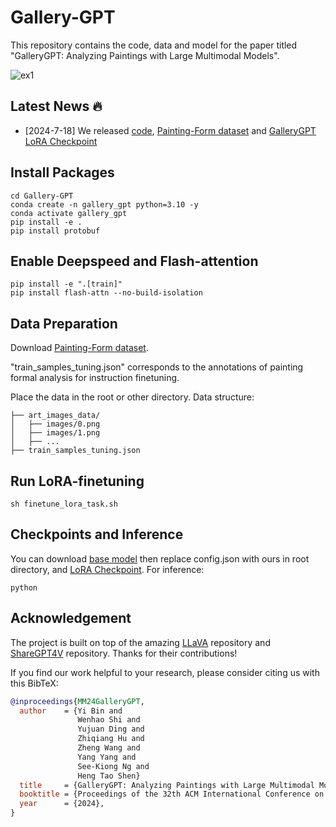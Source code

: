 # Gallery-GPT

This repository contains the code, data and model for the paper titled "GalleryGPT: Analyzing Paintings with Large Multimodal Models".

![ex1]()

## Latest News 🔥
* [2024-7-18] We released [code](https://github.com/steven640pixel/Gallery-GPT), [Painting-Form dataset](https://huggingface.co/datasets/steven16/Painting-Form/tree/main) and [GalleryGPT LoRA Checkpoint](https://drive.google.com/drive/folders/1qLbnxxBwZ15ejaHES_LRCi2Fahv3Od5G?usp=drive_link)

## Install Packages
```
cd Gallery-GPT
conda create -n gallery_gpt python=3.10 -y
conda activate gallery_gpt
pip install -e .
pip install protobuf
```
## Enable Deepspeed and Flash-attention
```
pip install -e ".[train]"
pip install flash-attn --no-build-isolation
```

## Data Preparation
Download [Painting-Form dataset](https://huggingface.co/datasets/steven16/Painting-Form/tree/main).

"train_samples_tuning.json" corresponds to the annotations of painting formal analysis for instruction finetuning. 

Place the data in the root or other directory.
Data structure:
```
├── art_images_data/
│   ├── images/0.png
│   ├── images/1.png
│   ├── ...
├── train_samples_tuning.json
```

## Run LoRA-finetuning
```
sh finetune_lora_task.sh
```

## Checkpoints and Inference
You can download [base model](https://huggingface.co/Lin-Chen/ShareGPT4V-7B) then replace config.json with ours in root directory, and [LoRA Checkpoint](https://drive.google.com/drive/folders/1qLbnxxBwZ15ejaHES_LRCi2Fahv3Od5G?usp=drive_link).
For inference:
```
python 
```

## Acknowledgement
The project is built on top of the amazing [LLaVA](https://github.com/haotian-liu/LLaVA) repository and [ShareGPT4V](https://github.com/ShareGPT4Omni/ShareGPT4V) repository. Thanks for their contributions!


If you find our work helpful to your research, please consider citing us with this BibTeX:
```bibtex
@inproceedings{MM24GalleryGPT,
  author    = {Yi Bin and
               Wenhao Shi and
               Yujuan Ding and
               Zhiqiang Hu and
               Zheng Wang and
               Yang Yang and
               See-Kiong Ng and
               Heng Tao Shen}
  title     = {GalleryGPT: Analyzing Paintings with Large Multimodal Models},
  booktitle = {Proceedings of the 32th ACM International Conference on Multimedia (MM'24), 28 October – 1 November, 2024, Melbourne, Australia.},
  year      = {2024},
}
```
